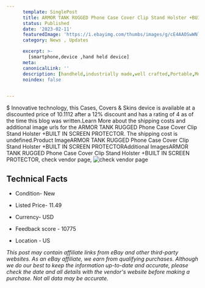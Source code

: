 ```yaml
---
      template: SinglePost
      title: ARMOR TANK RUGGED Phone Case Cover Clip Stand Holster +BUILT IN SCREEN PROTECTOR
      status: Published
      date: '2023-02-11'
      featuredImage: 'https://i.ebayimg.com/thumbs/images/g/cE4AAOSwWNliP8UL/s-l225.jpg'
      category: News , Updates

      excerpt: >-
        [smartphone,device ,hand held device]
      meta:
      canonicalLink: ''
      description: [handheld,industrially made,well crafted,Portable,Mobile,Compact,Convenient,Lightweight,Maneuverable,Man-portable,Miniature,Carriable,Hand-held,Light,Holdable,Transportable,Mobile device,Pocket-sized,On-the-go,Wireless,Cordless,Compact size,Convenient size, smartphone,device ,hand held device]
      noindex: false

        
---
```

$
    Innovative technology, this Cases, Covers & Skins device is available at a discounted price of 10.1112 after a 12% discount and has a rating of 4 as of the time this blog was written.Learn More about the shipping costs and additional image urls for the ARMOR TANK RUGGED Phone Case Cover Clip Stand Holster +BUILT IN SCREEN PROTECTOR. The shipping cost is undefined.Product ImageARMOR TANK RUGGED Phone Case Cover Clip Stand Holster +BUILT IN SCREEN PROTECTORAdditional ImagesARMOR TANK RUGGED Phone Case Cover Clip Stand Holster +BUILT IN SCREEN PROTECTOR, check vendor page, ![check vendor page](https://origin-galleryplus.ebayimg.com/ws/web/165405046614_2_0_1/225x225.jpg,https://origin-galleryplus.ebayimg.com/ws/web/165405046614_3_0_1/225x225.jpg,https://origin-galleryplus.ebayimg.com/ws/web/165405046614_4_0_1/225x225.jpg,https://origin-galleryplus.ebayimg.com/ws/web/165405046614_5_0_1/225x225.jpg,https://origin-galleryplus.ebayimg.com/ws/web/165405046614_6_0_1/225x225.jpg,https://origin-galleryplus.ebayimg.com/ws/web/165405046614_7_0_1/225x225.jpg,https://origin-galleryplus.ebayimg.com/ws/web/165405046614_8_0_1/225x225.jpg,https://origin-galleryplus.ebayimg.com/ws/web/165405046614_9_0_1/225x225.jpg,https://origin-galleryplus.ebayimg.com/ws/web/165405046614_10_0_1/225x225.jpg,https://origin-galleryplus.ebayimg.com/ws/web/165405046614_11_0_1/225x225.jpg,https://origin-galleryplus.ebayimg.com/ws/web/165405046614_12_0_1/225x225.jpg)
    
    

 ## Technical Facts 



     
      

 - Condition- New 


      

 - Listed Price- 11.49 


      

 - Currency- USD 


      

 - Feedback score - 10775 


      

 - Location - US 


      
      

 *_This post may contain affiliate links from eBay and other third-party websites. As an eBay affiliate, we earn from qualifying purchases. Although we do our best to keep the information up-to-date and accurate, please check the date and all details with the vendor's website before making a purchase. Not all data may be accurate._*



    
    
    
    
    